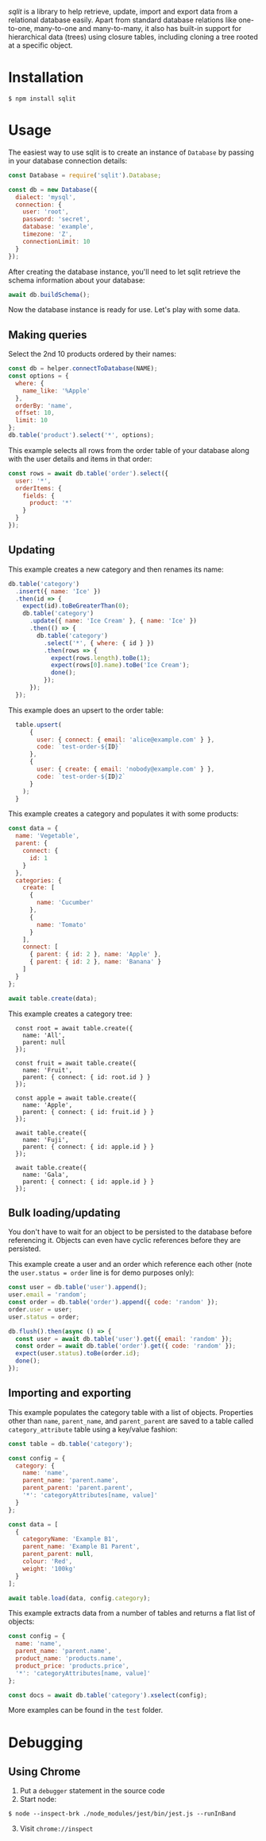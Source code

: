 _sqlit_ is a library to help retrieve, update, import and export data from a relational database easily. Apart from standard database relations like one-to-one, many-to-one and many-to-many, it also has built-in support for hierarchical data (trees) using closure tables, including cloning a tree rooted at a specific object.

# Installation

`$ npm install sqlit`

# Usage

The easiest way to use sqlit is to create an instance of `Database` by passing in your database connection details:

```js
const Database = require('sqlit').Database;

const db = new Database({
  dialect: 'mysql',
  connection: {
    user: 'root',
    password: 'secret',
    database: 'example',
    timezone: 'Z',
    connectionLimit: 10
  }
});
```

After creating the database instance, you'll need to let sqlit retrieve the schema information about your database:

```js
await db.buildSchema();
```

Now the database instance is ready for use. Let's play with some data.

## Making queries

Select the 2nd 10 products ordered by their names:

```js
const db = helper.connectToDatabase(NAME);
const options = {
  where: {
    name_like: '%Apple'
  },
  orderBy: 'name',
  offset: 10,
  limit: 10
};
db.table('product').select('*', options);
```

This example selects all rows from the order table of your database along with the user details and items in that order:

```js
const rows = await db.table('order').select({
  user: '*',
  orderItems: {
    fields: {
      product: '*'
    }
  }
});
```

## Updating

This example creates a new category and then renames its name:

```js
db.table('category')
  .insert({ name: 'Ice' })
  .then(id => {
    expect(id).toBeGreaterThan(0);
    db.table('category')
      .update({ name: 'Ice Cream' }, { name: 'Ice' })
      .then(() => {
        db.table('category')
          .select('*', { where: { id } })
          .then(rows => {
            expect(rows.length).toBe(1);
            expect(rows[0].name).toBe('Ice Cream');
            done();
          });
      });
  });
```

This example does an upsert to the order table:

```js
  table.upsert(
      {
        user: { connect: { email: 'alice@example.com' } },
        code: `test-order-${ID}`
      },
      {
        user: { create: { email: 'nobody@example.com' } },
        code: `test-order-${ID}2`
      }
    );
  }
```

This example creates a category and populates it with some products:

```js
const data = {
  name: 'Vegetable',
  parent: {
    connect: {
      id: 1
    }
  },
  categories: {
    create: [
      {
        name: 'Cucumber'
      },
      {
        name: 'Tomato'
      }
    ],
    connect: [
      { parent: { id: 2 }, name: 'Apple' },
      { parent: { id: 2 }, name: 'Banana' }
    ]
  }
};

await table.create(data);
```

This example creates a category tree:

```
  const root = await table.create({
    name: 'All',
    parent: null
  });

  const fruit = await table.create({
    name: 'Fruit',
    parent: { connect: { id: root.id } }
  });

  const apple = await table.create({
    name: 'Apple',
    parent: { connect: { id: fruit.id } }
  });

  await table.create({
    name: 'Fuji',
    parent: { connect: { id: apple.id } }
  });

  await table.create({
    name: 'Gala',
    parent: { connect: { id: apple.id } }
  });
```

## Bulk loading/updating

You don't have to wait for an object to be persisted to the database before referencing it. Objects can even have cyclic references before they are persisted.

This example create a user and an order which reference each other (note the `user.status = order` line is for demo purposes only):

```js
const user = db.table('user').append();
user.email = 'random';
const order = db.table('order').append({ code: 'random' });
order.user = user;
user.status = order;

db.flush().then(async () => {
  const user = await db.table('user').get({ email: 'random' });
  const order = await db.table('order').get({ code: 'random' });
  expect(user.status).toBe(order.id);
  done();
});
```

## Importing and exporting

This example populates the category table with a list of objects. Properties other than `name`, `parent_name`, and `parent_parent` are saved to a table called `category_attribute` table using a key/value fashion:

```js
const table = db.table('category');

const config = {
  category: {
    name: 'name',
    parent_name: 'parent.name',
    parent_parent: 'parent.parent',
    '*': 'categoryAttributes[name, value]'
  }
};

const data = [
  {
    categoryName: 'Example B1',
    parent_name: 'Example B1 Parent',
    parent_parent: null,
    colour: 'Red',
    weight: '100kg'
  }
];

await table.load(data, config.category);
```

This example extracts data from a number of tables and returns a flat list of objects:

```js
const config = {
  name: 'name',
  parent_name: 'parent.name',
  product_name: 'products.name',
  product_price: 'products.price',
  '*': 'categoryAttributes[name, value]'
};

const docs = await db.table('category').xselect(config);
```

More examples can be found in the `test` folder.

# Debugging

## Using Chrome

1. Put a `debugger` statement in the source code
2. Start node:

`$ node --inspect-brk ./node_modules/jest/bin/jest.js --runInBand`

3. Visit `chrome://inspect`

